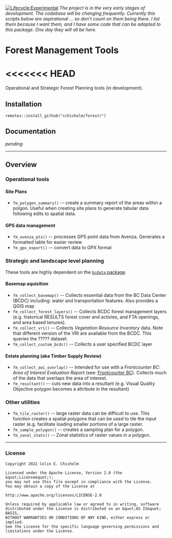 [![Lifecycle:Experimental](https://img.shields.io/badge/Lifecycle-Experimental-339999)](Redirect-URL) *The project is in the very early stages of development. The codebase will be changing frequently. Currently this scripts below are aspirational ... so don't count on them being there. I list them because I want them, and I have some code that can be adapted to this package. One day they will all be here.*

# Forest Management Tools
<<<<<<< HEAD
=======
Operational and Strategic Forest Planning tools (in development).

## Installation

`remotes::install_github("cchisholm/forestr")`

## Documentation

*pending*

------------------------------------------------------------------------

## Overview

### Operational tools

#### Site Plans

-   `fm_polygon_summary()` -- create a summary report of the areas within a polgon. Useful when creating site plans to generate tabular data following edits to spatial data.

#### GPS data management

-   `fm_avenza_pts()` -- processes GPS point data from Avenza. Generates a formatted table for easier review.
-   `fm_gpx_export()` -- convert data to GPX format

### Strategic and landscape level planning

These tools are highly dependent on the [`bcdata` package](https://github.com/bcgov/bcdata).

#### Basemap aquisition

-   `fm_collect_basemap()` -- Collects essential data from the BC Data Center (BCDC) including: water and transportation features. Also provides a QGIS map
-   `fm_collect_forest_layers()` -- Collects BCDC forest management layers (e.g. historical RESULTS forest cover and activies, and FTA openings, and area based tenures).
-   `fm_collect_vri()` -- Collects *Vegetation Resource Inventory* data. Note that different version of the VRI are available from the BCDC. This queries the ????? dataset.
-   `fm_collect_custom_bcdc()` -- Collects a user specified BCDC layer

#### Estate planning (aka Timber Supply Review)

-   `fm_collect_aoi_overlap()` -- Intended for use with a *Frontcounter BC: Area of Interest Evaluation Report* (see: [Frontcounter BC](frontcounterbc.gov.bc.ca)). Collects much of the data that overlaps the area of interest.
-   `fm_resultant()` -- cuts new data into a resultant (e.g. Visual Quality Objective polygon becomes a attribute in the resultant)

### Other utilities

-   `fm_tile_raster()` -- large raster data can be difficult to use. This function creates a spatial polygons that can be used to tile the input raster (e.g. facilitate loading smaller portions of a large raster.
-   `fm_sample_polygon()` -- creates a sampling plan for a polygon.
-   `fm_zonal_stats()` -- Zonal statistics of raster values in a polygon.

------------------------------------------------------------------------

### License

    Copyright 2022 Colin E. Chisholm

    Licensed under the Apache License, Version 2.0 (the &quot;License&quot;);
    you may not use this file except in compliance with the License.
    You may obtain a copy of the License at

    http://www.apache.org/licenses/LICENSE-2.0

    Unless required by applicable law or agreed to in writing, software distributed under the License is distributed on an &quot;AS IS&quot; BASIS,
    WITHOUT WARRANTIES OR CONDITIONS OF ANY KIND, either express or implied.
    See the License for the specific language governing permissions and limitations under the License.
